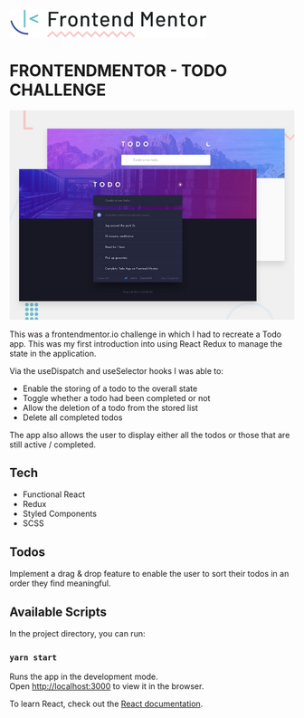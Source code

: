 ![Frontendmentor-Logo](https://github.com/jakealistairwood/github-jobs-api/blob/master/src/img/frontendmentor.svg)

# FRONTENDMENTOR - TODO CHALLENGE 

![FM-TODO-Preview](https://github.com/jakealistairwood/fm-todo-redux/blob/master/src/assets/design/desktop-preview.jpg)

This was a frontendmentor.io challenge in which I had to recreate a Todo app. This was my first introduction into using React Redux to manage the state in the application. 

Via the useDispatch and useSelector hooks I was able to:

- Enable the storing of a todo to the overall state
- Toggle whether a todo had been completed or not
- Allow the deletion of a todo from the stored list
- Delete all completed todos

The app also allows the user to display either all the todos or those that are still active / completed. 

## Tech

* Functional React
* Redux
* Styled Components
* SCSS

## Todos

Implement a drag & drop feature to enable the user to sort their todos in an order they find meaningful.

## Available Scripts

In the project directory, you can run:

### `yarn start`

Runs the app in the development mode.\
Open [http://localhost:3000](http://localhost:3000) to view it in the browser.


To learn React, check out the [React documentation](https://reactjs.org/).
